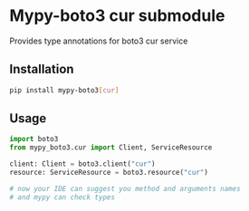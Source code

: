 # Mypy-boto3 cur submodule

Provides type annotations for boto3 cur service

## Installation

```bash
pip install mypy-boto3[cur]
```

## Usage

```python
import boto3
from mypy_boto3.cur import Client, ServiceResource

client: Client = boto3.client("cur")
resource: ServiceResource = boto3.resource("cur")

# now your IDE can suggest you method and arguments names
# and mypy can check types
```

